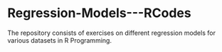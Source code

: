 # Regression-Models---RCodes
The repository consists of exercises on different regression models for various datasets in R Programming.
